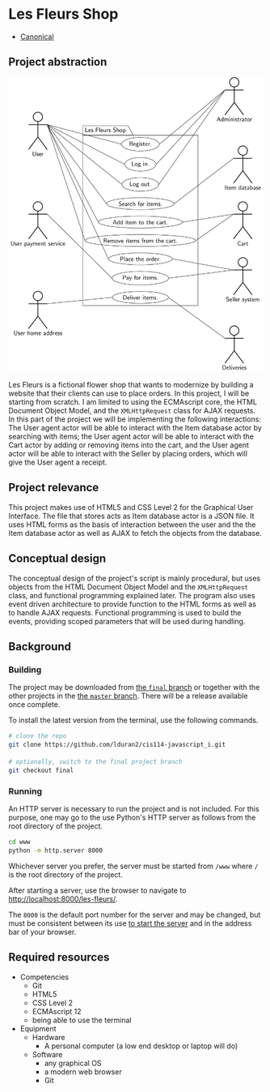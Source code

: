 # Les Fleurs Shop

* [Canonical][canonical]

## Project abstraction

[![UML Use Case Diagram][uml-usecase-img]][uml-usecase-doc]

Les Fleurs is a fictional flower shop that wants to modernize by building a website that their clients can use to place orders.  In this project, I will be starting from scratch.  I am limited to using the ECMAscript core, the HTML Document Object Model, and the `XMLHttpRequest` class for AJAX requests.  In this part of the project we will be implementing the following interactions:  The User agent actor will be able to interact with the Item database actor by searching with items;  the User agent actor will be able to interact with the Cart actor by adding or removing items into the cart, and the User agent actor will be able to interact with the Seller by placing orders, which will give the User agent a receipt.

## Project relevance

This project makes use of HTML5 and CSS Level 2 for the Graphical User Interface.  The file that stores acts as Item database actor is a JSON file.  It uses HTML forms as the basis of interaction between the user and the the Item database actor as well as AJAX to fetch the objects from the database.

## Conceptual design

The conceptual design of the project's script is mainly procedural, but uses objects from the HTML Document Object Model and the `XMLHttpRequest` class, and functional programming explained later.  The program also uses event driven architecture to provide function to the HTML forms as well as to handle AJAX requests.  Functional programming is used to build the events, providing scoped parameters that will be used during handling.

## Background

### Building

The project may be downloaded from <a href='https://github.com/lduran2/cis114-javascript_i/tree/final'>the <code>final</code> branch</a> or together with the other projects in the <a href='https://github.com/lduran2/cis114-javascript_i/master/final'>the <code>master</code> branch</a>.  There will be a release available once complete.

To install the latest version from the terminal, use the following commands.

```bash
# clone the repo
git clone https://github.com/lduran2/cis114-javascript_i.git

# optionally, switch to the final project branch
git checkout final
```

### Running

An HTTP server is necessary to run the project and is not included. For this purpose, one may go to the use Python's HTTP server as follows from the root directory of the project.

<a name='running-server'></a>
```sh
cd www
python -m http.server 8000
```

Whichever server you prefer, the server must be started from `/www` where `/` is the root directory of the project.

After starting a server, use the browser to navigate to <http://localhost:8000/les-fleurs/>.

The `8000` is the default port number for the server and may be changed, but must be consistent between its use [to start the server](#running-server) and in the address bar of your browser.

## Required resources
* Competencies
  * Git
  * HTML5
  * CSS Level 2
  * ECMAscript 12
  * being able to use the terminal
* Equipment
  * Hardware
    * A personal computer (a low end desktop or laptop will do)
  * Software
    * any graphical OS
    * a modern web browser
    * Git

[canonical]: https://github.com/lduran2/cis114-javascript_i/master/PROPOSAL-final/doc/proposal#readme "Canonical link to this PROPOSAL"

[uml-usecase-img]: uml-usecase-diagram.png "The service is a contract between the user, their payment service and home address to/from the administrator, item database, cart, the seller and deliveries department."
[uml-usecase-doc]: uml-usecase-diagram.pdf

